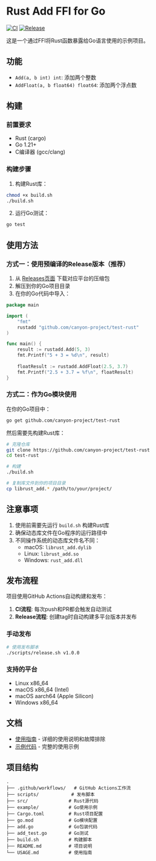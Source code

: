 # Rust Add FFI for Go

[![CI](https://github.com/canyon-project/test-rust/actions/workflows/ci.yml/badge.svg)](https://github.com/canyon-project/test-rust/actions/workflows/ci.yml)
[![Release](https://github.com/canyon-project/test-rust/actions/workflows/release.yml/badge.svg)](https://github.com/canyon-project/test-rust/actions/workflows/release.yml)

这是一个通过FFI将Rust函数暴露给Go语言使用的示例项目。

## 功能

- `Add(a, b int) int`: 添加两个整数
- `AddFloat(a, b float64) float64`: 添加两个浮点数

## 构建

### 前置要求

- Rust (cargo)
- Go 1.21+
- C编译器 (gcc/clang)

### 构建步骤

1. 构建Rust库：
```bash
chmod +x build.sh
./build.sh
```

2. 运行Go测试：
```bash
go test
```

## 使用方法

### 方式一：使用预编译的Release版本（推荐）

1. 从 [Releases页面](https://github.com/canyon-project/test-rust/releases) 下载对应平台的压缩包
2. 解压到你的Go项目目录
3. 在你的Go代码中导入：

```go
package main

import (
    "fmt"
    rustadd "github.com/canyon-project/test-rust"
)

func main() {
    result := rustadd.Add(5, 3)
    fmt.Printf("5 + 3 = %d\n", result)
    
    floatResult := rustadd.AddFloat(2.5, 3.7)
    fmt.Printf("2.5 + 3.7 = %f\n", floatResult)
}
```

### 方式二：作为Go模块使用

在你的Go项目中：

```bash
go get github.com/canyon-project/test-rust
```

然后需要先构建Rust库：

```bash
# 克隆仓库
git clone https://github.com/canyon-project/test-rust
cd test-rust

# 构建
./build.sh

# 复制库文件到你的项目目录
cp librust_add.* /path/to/your/project/
```

## 注意事项

1. 使用前需要先运行 `build.sh` 构建Rust库
2. 确保动态库文件在Go程序的运行路径中
3. 不同操作系统的动态库文件名不同：
   - macOS: `librust_add.dylib`
   - Linux: `librust_add.so`
   - Windows: `rust_add.dll`

## 发布流程

项目使用GitHub Actions自动构建和发布：

1. **CI流程**: 每次push和PR都会触发自动测试
2. **Release流程**: 创建tag时自动构建多平台版本并发布

### 手动发布

```bash
# 使用发布脚本
./scripts/release.sh v1.0.0
```

### 支持的平台

- Linux x86_64
- macOS x86_64 (Intel)
- macOS aarch64 (Apple Silicon)  
- Windows x86_64

## 文档

- [使用指南](USAGE.md) - 详细的使用说明和故障排除
- [示例代码](example/main.go) - 完整的使用示例

## 项目结构

```
.
├── .github/workflows/   # GitHub Actions工作流
├── scripts/            # 发布脚本
├── src/               # Rust源代码
├── example/           # Go使用示例
├── Cargo.toml         # Rust项目配置
├── go.mod             # Go模块配置
├── add.go             # Go包装代码
├── add_test.go        # Go测试
├── build.sh           # 构建脚本
├── README.md          # 项目说明
└── USAGE.md           # 使用指南
```